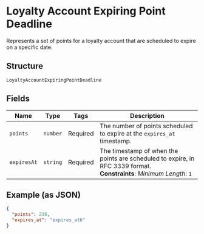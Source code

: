 
# Loyalty Account Expiring Point Deadline

Represents a set of points for a loyalty account that are scheduled to expire on a specific date.

## Structure

`LoyaltyAccountExpiringPointDeadline`

## Fields

| Name | Type | Tags | Description |
|  --- | --- | --- | --- |
| `points` | `number` | Required | The number of points scheduled to expire at the `expires_at` timestamp. |
| `expiresAt` | `string` | Required | The timestamp of when the points are scheduled to expire, in RFC 3339 format.<br>**Constraints**: *Minimum Length*: `1` |

## Example (as JSON)

```json
{
  "points": 236,
  "expires_at": "expires_at6"
}
```

